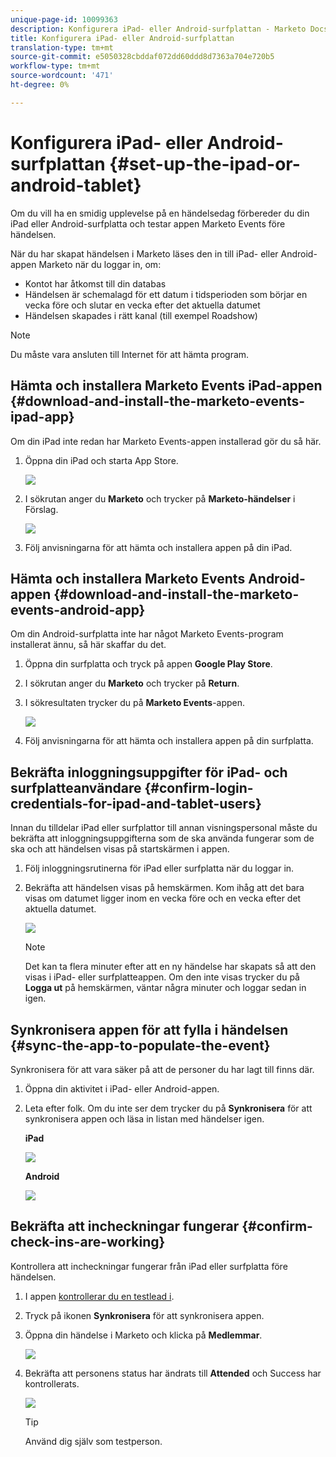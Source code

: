 ```yaml
---
unique-page-id: 10099363
description: Konfigurera iPad- eller Android-surfplattan - Marketo Docs - Produktdokumentation
title: Konfigurera iPad- eller Android-surfplattan
translation-type: tm+mt
source-git-commit: e5050328cbddaf072dd60ddd8d7363a704e720b5
workflow-type: tm+mt
source-wordcount: '471'
ht-degree: 0%

---
```



# Konfigurera iPad- eller Android-surfplattan {#set-up-the-ipad-or-android-tablet}

Om du vill ha en smidig upplevelse på en händelsedag förbereder du din iPad eller Android-surfplatta och testar appen Marketo Events före händelsen.

När du har skapat händelsen i Marketo läses den in till iPad- eller Android-appen Marketo när du loggar in, om:

* Kontot har åtkomst till din databas
* Händelsen är schemalagd för ett datum i tidsperioden som börjar en vecka före och slutar en vecka efter det aktuella datumet
* Händelsen skapades i rätt kanal (till exempel Roadshow)

>[!NOTE]
>
>Du måste vara ansluten till Internet för att hämta program.

## Hämta och installera Marketo Events iPad-appen {#download-and-install-the-marketo-events-ipad-app}

Om din iPad inte redan har Marketo Events-appen installerad gör du så här.

1. Öppna din iPad och starta App Store.

   ![](assets/image2016-4-14-15-3a52-3a19.png)

1. I sökrutan anger du **Marketo** och trycker på **Marketo-händelser** i Förslag.

   ![](assets/image2016-4-14-16-3a0-3a3.png)

1. Följ anvisningarna för att hämta och installera appen på din iPad.

## Hämta och installera Marketo Events Android-appen {#download-and-install-the-marketo-events-android-app}

Om din Android-surfplatta inte har något Marketo Events-program installerat ännu, så här skaffar du det.

1. Öppna din surfplatta och tryck på appen **Google Play Store**.
1. I sökrutan anger du **Marketo** och trycker på **Return**.
1. I sökresultaten trycker du på **Marketo Events**-appen.

   ![](assets/image2016-4-15-14-3a42-3a11.png)

1. Följ anvisningarna för att hämta och installera appen på din surfplatta.

## Bekräfta inloggningsuppgifter för iPad- och surfplatteanvändare {#confirm-login-credentials-for-ipad-and-tablet-users}

Innan du tilldelar iPad eller surfplattor till annan visningspersonal måste du bekräfta att inloggningsuppgifterna som de ska använda fungerar som de ska och att händelsen visas på startskärmen i appen.

1. Följ inloggningsrutinerna för iPad eller surfplatta när du loggar in.
1. Bekräfta att händelsen visas på hemskärmen. Kom ihåg att det bara visas om datumet ligger inom en vecka före och en vecka efter det aktuella datumet.

   ![](assets/image2016-4-15-15-3a29-3a0.png)

   >[!NOTE]
   >
   >Det kan ta flera minuter efter att en ny händelse har skapats så att den visas i iPad- eller surfplatteappen. Om den inte visas trycker du på **Logga ut** på hemskärmen, väntar några minuter och loggar sedan in igen.

## Synkronisera appen för att fylla i händelsen {#sync-the-app-to-populate-the-event}

Synkronisera för att vara säker på att de personer du har lagt till finns där.

1. Öppna din aktivitet i iPad- eller Android-appen.
1. Leta efter folk. Om du inte ser dem trycker du på **Synkronisera** för att synkronisera appen och läsa in listan med händelser igen.

   **iPad**

   ![](assets/image2016-4-12-14-3a25-3a13.png)

   **Android**

   ![](assets/screenshot-2016-04-15-14-14-08-sync-button.png)

## Bekräfta att incheckningar fungerar {#confirm-check-ins-are-working}

Kontrollera att incheckningar fungerar från iPad eller surfplatta före händelsen.

1. I appen [kontrollerar du en testlead i](/help/marketo/product-docs/core-marketo-concepts/mobile-apps/event-check-in/check-people-into-your-event-from-your-tablet.md).
1. Tryck på ikonen **Synkronisera** för att synkronisera appen.
1. Öppna din händelse i Marketo och klicka på **Medlemmar**.

   ![](assets/image2016-4-15-15-3a32-3a42.png)

1. Bekräfta att personens status har ändrats till **Attended** och Success har kontrollerats.

   ![](assets/image2016-4-18-14-3a11-3a36.png)

   >[!TIP]
   >
   >Använd dig själv som testperson.
